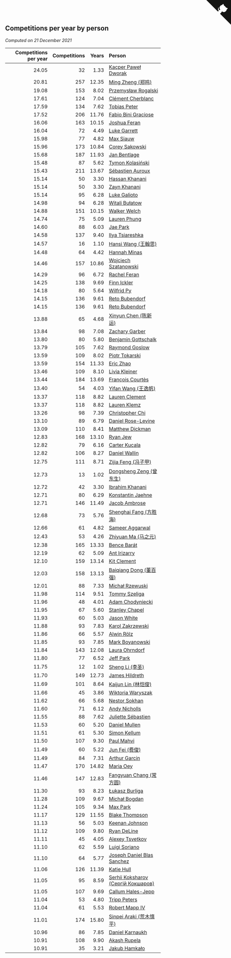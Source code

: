 ## Competitions per year by person

*Computed on 21 December 2021*

| Competitions per year | Competitions | Years | Person |
| ---: | ---: | ---: | :--- |
| 24.05 | 32 | 1.33 | [Kacper Paweł Dworak](https://www.worldcubeassociation.org/persons/2020DWOR01) |
| 20.81 | 257 | 12.35 | [Ming Zheng (郑鸣)](https://www.worldcubeassociation.org/persons/2009ZHEN11) |
| 19.08 | 153 | 8.02 | [Przemysław Rogalski](https://www.worldcubeassociation.org/persons/2013ROGA02) |
| 17.61 | 124 | 7.04 | [Clément Cherblanc](https://www.worldcubeassociation.org/persons/2014CHER05) |
| 17.59 | 134 | 7.62 | [Tobias Peter](https://www.worldcubeassociation.org/persons/2014PETE03) |
| 17.52 | 206 | 11.76 | [Fabio Bini Graciose](https://www.worldcubeassociation.org/persons/2010GRAC02) |
| 16.06 | 163 | 10.15 | [Joshua Feran](https://www.worldcubeassociation.org/persons/2011FERA01) |
| 16.04 | 72 | 4.49 | [Luke Garrett](https://www.worldcubeassociation.org/persons/2017GARR05) |
| 15.98 | 77 | 4.82 | [Max Siauw](https://www.worldcubeassociation.org/persons/2017SIAU02) |
| 15.96 | 173 | 10.84 | [Corey Sakowski](https://www.worldcubeassociation.org/persons/2011SAKO01) |
| 15.68 | 187 | 11.93 | [Jan Bentlage](https://www.worldcubeassociation.org/persons/2010BENT01) |
| 15.48 | 87 | 5.62 | [Tymon Kolasiński](https://www.worldcubeassociation.org/persons/2016KOLA02) |
| 15.43 | 211 | 13.67 | [Sébastien Auroux](https://www.worldcubeassociation.org/persons/2008AURO01) |
| 15.14 | 50 | 3.30 | [Hassan Khanani](https://www.worldcubeassociation.org/persons/2018KHAN26) |
| 15.14 | 50 | 3.30 | [Zayn Khanani](https://www.worldcubeassociation.org/persons/2018KHAN28) |
| 15.14 | 95 | 6.28 | [Luke Galioto](https://www.worldcubeassociation.org/persons/2015GALI02) |
| 14.98 | 94 | 6.28 | [Witali Bułatow](https://www.worldcubeassociation.org/persons/2015BUAT01) |
| 14.88 | 151 | 10.15 | [Walker Welch](https://www.worldcubeassociation.org/persons/2011WELC01) |
| 14.74 | 75 | 5.09 | [Lauren Phung](https://www.worldcubeassociation.org/persons/2016PHUN02) |
| 14.60 | 88 | 6.03 | [Jae Park](https://www.worldcubeassociation.org/persons/2015PARK24) |
| 14.58 | 137 | 9.40 | [Ilya Tsiareshka](https://www.worldcubeassociation.org/persons/2012TERE01) |
| 14.57 | 16 | 1.10 | [Hansi Wang (王翰思)](https://www.worldcubeassociation.org/persons/2020WANG19) |
| 14.48 | 64 | 4.42 | [Hannah Minas](https://www.worldcubeassociation.org/persons/2017MINA04) |
| 14.46 | 157 | 10.86 | [Wojciech Szatanowski](https://www.worldcubeassociation.org/persons/2011SZAT01) |
| 14.29 | 96 | 6.72 | [Rachel Feran](https://www.worldcubeassociation.org/persons/2015FERA01) |
| 14.25 | 138 | 9.69 | [Finn Ickler](https://www.worldcubeassociation.org/persons/2012ICKL01) |
| 14.18 | 80 | 5.64 | [Wilfrid Py](https://www.worldcubeassociation.org/persons/2016PYWI01) |
| 14.15 | 136 | 9.61 | [Reto Bubendorf](https://www.worldcubeassociation.org/persons/2012BUBE01) |
| 14.15 | 136 | 9.61 | [Reto Bubendorf](https://www.worldcubeassociation.org/persons/2012BUBE01) |
| 13.88 | 65 | 4.68 | [Xinyun Chen (陈新运)](https://www.worldcubeassociation.org/persons/2017CHEN36) |
| 13.84 | 98 | 7.08 | [Zachary Garber](https://www.worldcubeassociation.org/persons/2014GARB01) |
| 13.80 | 80 | 5.80 | [Benjamin Gottschalk](https://www.worldcubeassociation.org/persons/2016GOTT01) |
| 13.79 | 105 | 7.62 | [Raymond Goslow](https://www.worldcubeassociation.org/persons/2014GOSL01) |
| 13.59 | 109 | 8.02 | [Piotr Tokarski](https://www.worldcubeassociation.org/persons/2013TOKA01) |
| 13.59 | 154 | 11.33 | [Eric Zhao](https://www.worldcubeassociation.org/persons/2010ZHAO19) |
| 13.46 | 109 | 8.10 | [Livia Kleiner](https://www.worldcubeassociation.org/persons/2013KLEI03) |
| 13.44 | 184 | 13.69 | [François Courtès](https://www.worldcubeassociation.org/persons/2008COUR01) |
| 13.40 | 54 | 4.03 | [Yifan Wang (王逸帆)](https://www.worldcubeassociation.org/persons/2017WANY29) |
| 13.37 | 118 | 8.82 | [Lauren Clement](https://www.worldcubeassociation.org/persons/2013KLEM01) |
| 13.37 | 118 | 8.82 | [Lauren Klemz](https://www.worldcubeassociation.org/persons/2013KLEM01) |
| 13.26 | 98 | 7.39 | [Christopher Chi](https://www.worldcubeassociation.org/persons/2014CHIC01) |
| 13.10 | 89 | 6.79 | [Daniel Rose-Levine](https://www.worldcubeassociation.org/persons/2015ROSE01) |
| 13.09 | 110 | 8.41 | [Matthew Dickman](https://www.worldcubeassociation.org/persons/2013DICK01) |
| 12.83 | 168 | 13.10 | [Ryan Jew](https://www.worldcubeassociation.org/persons/2008JEWR01) |
| 12.82 | 79 | 6.16 | [Carter Kucala](https://www.worldcubeassociation.org/persons/2015KUCA01) |
| 12.82 | 106 | 8.27 | [Daniel Wallin](https://www.worldcubeassociation.org/persons/2013WALL03) |
| 12.75 | 111 | 8.71 | [Zijia Feng (冯子甲)](https://www.worldcubeassociation.org/persons/2013FENG02) |
| 12.73 | 13 | 1.02 | [Dongsheng Zeng (曾东生)](https://www.worldcubeassociation.org/persons/2020ZENG03) |
| 12.72 | 42 | 3.30 | [Ibrahim Khanani](https://www.worldcubeassociation.org/persons/2018KHAN27) |
| 12.71 | 80 | 6.29 | [Konstantin Jaehne](https://www.worldcubeassociation.org/persons/2015JAEH01) |
| 12.71 | 146 | 11.49 | [Jacob Ambrose](https://www.worldcubeassociation.org/persons/2010AMBR01) |
| 12.68 | 73 | 5.76 | [Shenghai Fang (方胜海)](https://www.worldcubeassociation.org/persons/2016FANG01) |
| 12.66 | 61 | 4.82 | [Sameer Aggarwal](https://www.worldcubeassociation.org/persons/2017AGGA01) |
| 12.43 | 53 | 4.26 | [Zhiyuan Ma (马之元)](https://www.worldcubeassociation.org/persons/2017MAZH04) |
| 12.38 | 165 | 13.33 | [Bence Barát](https://www.worldcubeassociation.org/persons/2008BARA01) |
| 12.19 | 62 | 5.09 | [Ant Irizarry](https://www.worldcubeassociation.org/persons/2016IRIZ02) |
| 12.10 | 159 | 13.14 | [Kit Clement](https://www.worldcubeassociation.org/persons/2008CLEM01) |
| 12.03 | 158 | 13.13 | [Baiqiang Dong (董百强)](https://www.worldcubeassociation.org/persons/2008DONG06) |
| 12.01 | 88 | 7.33 | [Michał Rzewuski](https://www.worldcubeassociation.org/persons/2014RZEW01) |
| 11.98 | 114 | 9.51 | [Tommy Szeliga](https://www.worldcubeassociation.org/persons/2012SZEL01) |
| 11.96 | 48 | 4.01 | [Adam Chodyniecki](https://www.worldcubeassociation.org/persons/2017CHOD02) |
| 11.95 | 67 | 5.60 | [Stanley Chapel](https://www.worldcubeassociation.org/persons/2016CHAP04) |
| 11.93 | 60 | 5.03 | [Jason White](https://www.worldcubeassociation.org/persons/2016WHIT16) |
| 11.88 | 93 | 7.83 | [Karol Zakrzewski](https://www.worldcubeassociation.org/persons/2014ZAKR01) |
| 11.86 | 66 | 5.57 | [Alwin Rölz](https://www.worldcubeassociation.org/persons/2016ROLZ01) |
| 11.85 | 93 | 7.85 | [Mark Boyanowski](https://www.worldcubeassociation.org/persons/2014BOYA01) |
| 11.84 | 143 | 12.08 | [Laura Ohrndorf](https://www.worldcubeassociation.org/persons/2009OHRN01) |
| 11.80 | 77 | 6.52 | [Jeff Park](https://www.worldcubeassociation.org/persons/2015PARK08) |
| 11.75 | 12 | 1.02 | [Sheng Li (李圣)](https://www.worldcubeassociation.org/persons/2020LISH02) |
| 11.70 | 149 | 12.73 | [James Hildreth](https://www.worldcubeassociation.org/persons/2009HILD01) |
| 11.69 | 101 | 8.64 | [Kaijun Lin (林恺俊)](https://www.worldcubeassociation.org/persons/2013LINK01) |
| 11.66 | 45 | 3.86 | [Wiktoria Waryszak](https://www.worldcubeassociation.org/persons/2018WARY01) |
| 11.62 | 66 | 5.68 | [Nestor Sokhan](https://www.worldcubeassociation.org/persons/2016SOKH01) |
| 11.60 | 71 | 6.12 | [Andy Nicholls](https://www.worldcubeassociation.org/persons/2015NICH04) |
| 11.55 | 88 | 7.62 | [Juliette Sébastien](https://www.worldcubeassociation.org/persons/2014SEBA01) |
| 11.53 | 60 | 5.20 | [Daniel Mullen](https://www.worldcubeassociation.org/persons/2016MULL04) |
| 11.51 | 61 | 5.30 | [Simon Kellum](https://www.worldcubeassociation.org/persons/2016KELL12) |
| 11.50 | 107 | 9.30 | [Paul Mahvi](https://www.worldcubeassociation.org/persons/2012MAHV01) |
| 11.49 | 60 | 5.22 | [Jun Fei (费俊)](https://www.worldcubeassociation.org/persons/2016FEIJ02) |
| 11.49 | 84 | 7.31 | [Arthur Garcin](https://www.worldcubeassociation.org/persons/2014GARC27) |
| 11.47 | 170 | 14.82 | [Maria Oey](https://www.worldcubeassociation.org/persons/2007OEYM01) |
| 11.46 | 147 | 12.83 | [Fangyuan Chang (常方圆)](https://www.worldcubeassociation.org/persons/2009CHAN04) |
| 11.30 | 93 | 8.23 | [Łukasz Burliga](https://www.worldcubeassociation.org/persons/2013BURL01) |
| 11.28 | 109 | 9.67 | [Michał Bogdan](https://www.worldcubeassociation.org/persons/2012BOGD01) |
| 11.24 | 105 | 9.34 | [Max Park](https://www.worldcubeassociation.org/persons/2012PARK03) |
| 11.17 | 129 | 11.55 | [Blake Thompson](https://www.worldcubeassociation.org/persons/2010THOM03) |
| 11.13 | 56 | 5.03 | [Keenan Johnson](https://www.worldcubeassociation.org/persons/2016JOHN30) |
| 11.12 | 109 | 9.80 | [Ryan DeLine](https://www.worldcubeassociation.org/persons/2012DELI01) |
| 11.11 | 45 | 4.05 | [Alexey Tsvetkov](https://www.worldcubeassociation.org/persons/2017TSVE02) |
| 11.10 | 62 | 5.59 | [Luigi Soriano](https://www.worldcubeassociation.org/persons/2016SORI04) |
| 11.10 | 64 | 5.77 | [Joseph Daniel Blas Sanchez](https://www.worldcubeassociation.org/persons/2016SANC08) |
| 11.06 | 126 | 11.39 | [Katie Hull](https://www.worldcubeassociation.org/persons/2010HULL01) |
| 11.05 | 95 | 8.59 | [Serhii Koksharov (Сергій Кокшаров)](https://www.worldcubeassociation.org/persons/2013KOKS01) |
| 11.05 | 107 | 9.69 | [Callum Hales-Jepp](https://www.worldcubeassociation.org/persons/2012HALE01) |
| 11.04 | 53 | 4.80 | [Tripp Peters](https://www.worldcubeassociation.org/persons/2017PETE04) |
| 11.04 | 61 | 5.53 | [Robert Mapp IV](https://www.worldcubeassociation.org/persons/2016IVRO01) |
| 11.01 | 174 | 15.80 | [Sinpei Araki (荒木慎平)](https://www.worldcubeassociation.org/persons/2006ARAK01) |
| 10.96 | 86 | 7.85 | [Daniel Karnaukh](https://www.worldcubeassociation.org/persons/2014KARN02) |
| 10.91 | 108 | 9.90 | [Akash Rupela](https://www.worldcubeassociation.org/persons/2012RUPE01) |
| 10.91 | 35 | 3.21 | [Jakub Hamkało](https://www.worldcubeassociation.org/persons/2018HAMK01) |


<a href="https://github.com/jonatanklosko/wca_statistics" class="github-corner" aria-label="View source on Github"><svg width="80" height="80" viewBox="0 0 250 250" style="fill:#151513; color:#fff; position: absolute; top: 0; border: 0; right: 0;" aria-hidden="true"><path d="M0,0 L115,115 L130,115 L142,142 L250,250 L250,0 Z"></path><path d="M128.3,109.0 C113.8,99.7 119.0,89.6 119.0,89.6 C122.0,82.7 120.5,78.6 120.5,78.6 C119.2,72.0 123.4,76.3 123.4,76.3 C127.3,80.9 125.5,87.3 125.5,87.3 C122.9,97.6 130.6,101.9 134.4,103.2" fill="currentColor" style="transform-origin: 130px 106px;" class="octo-arm"></path><path d="M115.0,115.0 C114.9,115.1 118.7,116.5 119.8,115.4 L133.7,101.6 C136.9,99.2 139.9,98.4 142.2,98.6 C133.8,88.0 127.5,74.4 143.8,58.0 C148.5,53.4 154.0,51.2 159.7,51.0 C160.3,49.4 163.2,43.6 171.4,40.1 C171.4,40.1 176.1,42.5 178.8,56.2 C183.1,58.6 187.2,61.8 190.9,65.4 C194.5,69.0 197.7,73.2 200.1,77.6 C213.8,80.2 216.3,84.9 216.3,84.9 C212.7,93.1 206.9,96.0 205.4,96.6 C205.1,102.4 203.0,107.8 198.3,112.5 C181.9,128.9 168.3,122.5 157.7,114.1 C157.9,116.9 156.7,120.9 152.7,124.9 L141.0,136.5 C139.8,137.7 141.6,141.9 141.8,141.8 Z" fill="currentColor" class="octo-body"></path></svg></a><style>.github-corner:hover .octo-arm{animation:octocat-wave 560ms ease-in-out}@keyframes octocat-wave{0%,100%{transform:rotate(0)}20%,60%{transform:rotate(-25deg)}40%,80%{transform:rotate(10deg)}}@media (max-width:500px){.github-corner:hover .octo-arm{animation:none}.github-corner .octo-arm{animation:octocat-wave 560ms ease-in-out}}</style>
